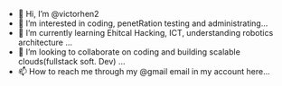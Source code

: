 - 👋 Hi, I’m @victorhen2
- 👀 I’m interested in coding, penetRation testing and administrating...
- 🌱 I’m currently learning Ehitcal Hacking, ICT, understanding robotics architecture ...
- 💞️ I’m looking to collaborate on coding and building scalable clouds(fullstack soft. Dev) ...
- 📫 How to reach me through my @gmail email in my account here...

<!---
victorhen2/victorhen2 is a ✨ special ✨ repository because its `README.md` (this file) appears on your GitHub profile.
You can click the Preview link to take a look at your changes.
--->
